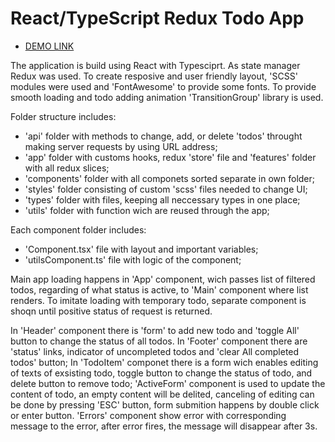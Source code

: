 # React/TypeScript Redux Todo App

- [DEMO LINK](https://denlysiak.github.io/todo-react-TS-redux-app/)

The application is build using React with Typesciprt. As state manager Redux was used. To create resposive and user friendly layout,  'SCSS' modules were used and 'FontAwesome' to provide some fonts. To provide smooth loading and todo adding animation 'TransitionGroup' library is used.

Folder structure includes: 
  - 'api' folder with methods to change, add, or delete 'todos' throught making server requests by using URL address;
  - 'app' folder with customs hooks, redux 'store' file and 'features' folder with all redux slices;
  - 'components' folder with all componets sorted separate in own folder;
  - 'styles' folder consisting of custom 'scss' files needed to change UI;
  - 'types' folder with files, keeping all neccessary types in one place;
  - 'utils' folder with function wich are reused through the app;

Each component folder includes: 
  - 'Component.tsx' file with layout and important variables;
  - 'utilsComponent.ts' file with logic of the component;

Main app loading happens in 'App' component, wich passes list of filtered todos, regarding of what status is active, to 'Main' component where list renders. To imitate loading with temporary todo, separate component is shoqn until positive status of request is returned.

In 'Header' component there is 'form' to add new todo and 'toggle All' button to change the status of all todos.
In 'Footer' component there are 'status' links, indicator of uncompleted todos and 'clear All completed todos' button;
In 'TodoItem' componet there is a form wich enables editing of texts of exsisting todo, toggle button to change the status of todo, and delete button to remove todo; 
'ActiveForm' component is used to update the content of todo, an empty content will be delited, canceling of editing can be done by pressing 'ESC' button, form submition happens by double click or enter button.
'Errors' component show error with corresponding message to the error, after error fires, the message will disappear after 3s.



 
